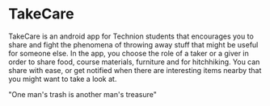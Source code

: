 # TakeCare

TakeCare is an android app for Technion students that encourages you to share and fight the phenomena
of throwing away stuff that might be useful for someone else. In the app, you choose the role of
a taker or a giver in order to share food, course materials, furniture and for hitchhiking.
You can share with ease, or get notified when there are interesting items nearby that you might want to take a look at.

"One man's trash is another man's treasure"
